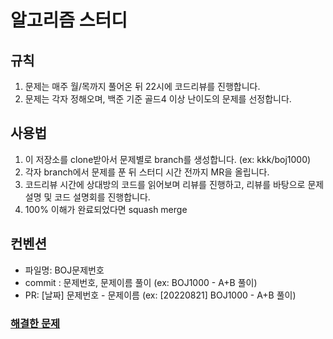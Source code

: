 # 알고리즘 스터디

## 규칙
1. 문제는 매주 월/목까지 풀어온 뒤 22시에 코드리뷰를 진행합니다.
2. 문제는 각자 정해오며, 백준 기준 골드4 이상 난이도의 문제를 선정합니다.

## 사용법
1. 이 저장소를 clone받아서 문제별로 branch를 생성합니다. (ex: kkk/boj1000)
2. 각자 branch에서 문제를 푼 뒤 스터디 시간 전까지 MR을 올립니다.
3. 코드리뷰 시간에 상대방의 코드를 읽어보며 리뷰를 진행하고, 리뷰를 바탕으로 문제 설명 및 코드 설명회를 진행합니다.
4. 100% 이해가 완료되었다면 squash merge

## 컨벤션
- 파일명: BOJ문제번호
- commit : 문제번호, 문제이름 풀이 (ex: BOJ1000 - A+B 풀이)
- PR: [날짜] 문제번호 - 문제이름 (ex: [20220821] BOJ1000 - A+B 풀이)

### [해결한 문제](https://github.com/rkarud1234/algostudy/blob/main/problems.md)
